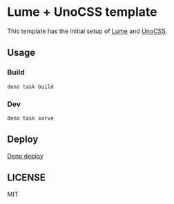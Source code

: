 # Lume + UnoCSS template

This template has the initial setup of [Lume](https://lume.land) and
[UnoCSS](https://unocss.dev).

## Usage

### Build

```shell
deno task build
```

### Dev

```shell
deno task serve
```

## Deploy

[Deno deploy](https://deno.com/deploy)

## LICENSE

MIT
